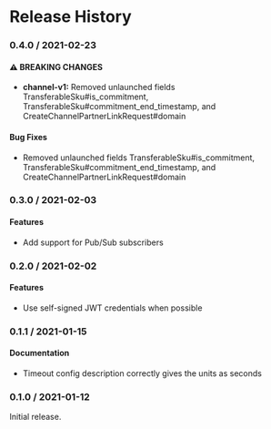 # Release History

### 0.4.0 / 2021-02-23

#### ⚠ BREAKING CHANGES

* **channel-v1:** Removed unlaunched fields TransferableSku#is_commitment, TransferableSku#commitment_end_timestamp, and CreateChannelPartnerLinkRequest#domain

#### Bug Fixes

* Removed unlaunched fields TransferableSku#is_commitment, TransferableSku#commitment_end_timestamp, and CreateChannelPartnerLinkRequest#domain

### 0.3.0 / 2021-02-03

#### Features

* Add support for Pub/Sub subscribers

### 0.2.0 / 2021-02-02

#### Features

* Use self-signed JWT credentials when possible

### 0.1.1 / 2021-01-15

#### Documentation

* Timeout config description correctly gives the units as seconds

### 0.1.0 / 2021-01-12

Initial release.
